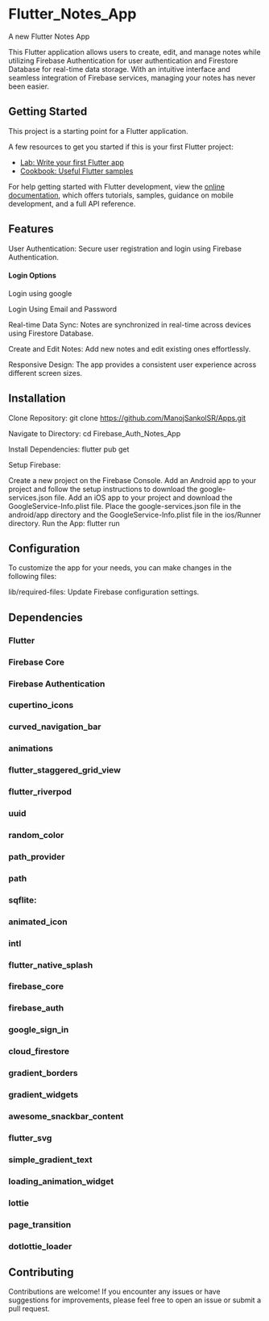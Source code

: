 # Flutter_Notes_App

A new Flutter Notes App

This Flutter application allows users to create, edit, and manage notes while utilizing Firebase Authentication for user authentication and Firestore Database for real-time data storage. With an intuitive interface and seamless integration of Firebase services, managing your notes has never been easier.




## Getting Started

This project is a starting point for a Flutter application.

A few resources to get you started if this is your first Flutter project:

- [Lab: Write your first Flutter app](https://docs.flutter.dev/get-started/codelab)
- [Cookbook: Useful Flutter samples](https://docs.flutter.dev/cookbook)

For help getting started with Flutter development, view the
[online documentation](https://docs.flutter.dev/), which offers tutorials,
samples, guidance on mobile development, and a full API reference.


## Features
User Authentication: Secure user registration and login using Firebase Authentication.

#### Login Options

 Login using google 

 Login Using Email and Password

Real-time Data Sync: Notes are synchronized in real-time across devices using Firestore Database.

Create and Edit Notes: Add new notes and edit existing ones effortlessly.

Responsive Design: The app provides a consistent user experience across different screen sizes.

## Installation
Clone Repository: git clone https://github.com/ManojSankolSR/Apps.git

Navigate to Directory: cd Firebase_Auth_Notes_App

Install Dependencies: flutter pub get

Setup Firebase:

Create a new project on the Firebase Console.
Add an Android app to your project and follow the setup instructions to download the google-services.json file.
Add an iOS app to your project and download the GoogleService-Info.plist file.
Place the google-services.json file in the android/app directory and the GoogleService-Info.plist file in the ios/Runner directory.
Run the App: flutter run

## Configuration
To customize the app for your needs, you can make changes in the following files:

lib/required-files: Update Firebase configuration settings.

## Dependencies
### Flutter
### Firebase Core
### Firebase Authentication
 ### cupertino_icons
 ### curved_navigation_bar
 ### animations
 ### flutter_staggered_grid_view
 ### flutter_riverpod
 ### uuid
 ### random_color
 ### path_provider
 ### path
 ### sqflite: 
 ### animated_icon
 ### intl
 ### flutter_native_splash
 ### firebase_core
 ### firebase_auth
 ### google_sign_in
 ### cloud_firestore
 ### gradient_borders
 ### gradient_widgets
 ### awesome_snackbar_content
 ### flutter_svg
 ### simple_gradient_text
 ### loading_animation_widget
 ### lottie
 ### page_transition
 ### dotlottie_loader


## Contributing
Contributions are welcome! If you encounter any issues or have suggestions for improvements, please feel free to open an issue or submit a pull request.

